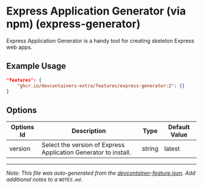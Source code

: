 
# Express Application Generator (via npm) (express-generator)

Express Application Generator is a handy tool for creating skeleton Express web apps.

## Example Usage

```json
"features": {
    "ghcr.io/devcontainers-extra/features/express-generator:2": {}
}
```

## Options

| Options Id | Description | Type | Default Value |
|-----|-----|-----|-----|
| version | Select the version of Express Application Generator to install. | string | latest |



---

_Note: This file was auto-generated from the [devcontainer-feature.json](devcontainer-feature.json).  Add additional notes to a `NOTES.md`._
